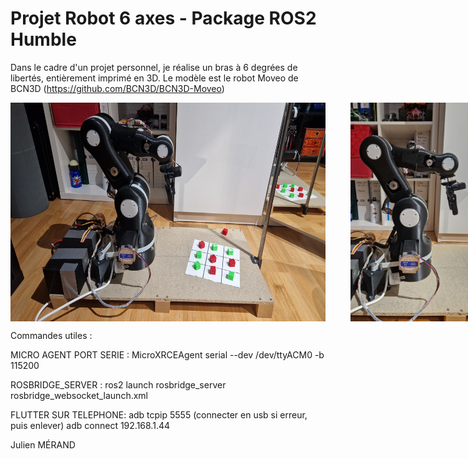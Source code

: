 # Projet Robot 6 axes - Package ROS2 Humble
Dans le cadre d'un projet personnel, je réalise un bras à 6 degrées de libertés, entièrement imprimé en 3D.
Le modèle est le robot Moveo de BCN3D (https://github.com/BCN3D/BCN3D-Moveo)

<div style="display: flex;">
    <img src="/Images/Station.jpg" alt="Image 1" height="350" style="margin-right: 20px;">
    <img src="/Images/Robot.jpg" alt="Image 2" height="350" style="margin-left: 20px;">
</div>

Commandes utiles :

MICRO AGENT PORT SERIE :
MicroXRCEAgent serial --dev /dev/ttyACM0 -b 115200

ROSBRIDGE_SERVER :
ros2 launch rosbridge_server rosbridge_websocket_launch.xml

FLUTTER SUR TELEPHONE:
adb tcpip 5555   (connecter en usb si erreur, puis enlever)
adb connect 192.168.1.44


Julien MÉRAND

